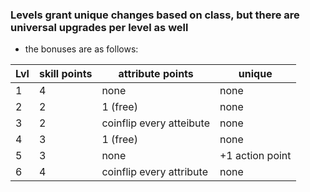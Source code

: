 ### Levels grant unique changes based on class, but there are universal upgrades per level as well
- the bonuses are as follows:

|Lvl|skill points|attribute points|unique|
|---|---|---|---|
|1| 4 | none | none |
|2| 2 | 1 (free) | none |
|3| 2 | coinflip every atteibute | none |
|4| 3 | 1 (free) | none |
|5| 3 | none | +1 action point | 
|6| 4 | coinflip every attribute | none | 
